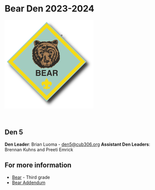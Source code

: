 # Bear Den 2023-2024 #

![alt text](../../images/dens/bear.png "cub scout bear rank")

<br clear="both">

## Den 5

**Den Leader**: Brian Luoma - [den5@cub306.org](mailto:den5@cub306.org)
**Assistant Den Leaders**: Brennan Kuhns and Preeti Emrick

<!--
Den Leader (b)	open		den2@cub306.org	
Den Leader (g)	open		den6@cub306.org
-->

## For more information ##

* [Bear](https://cubscouts.org/library/welcome-to-bear-cub-scouting/) - Third grade
* [Bear Addendum](https://filestore.scouting.org/filestore/cubscouts/pdf/Bear_Addendum.pdf)

